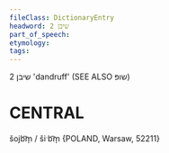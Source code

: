 ```yaml
---
fileClass: DictionaryEntry
headword: שיבן 2
part_of_speech: 
etymology: 
tags: 
---
```

שיבן 2
'dandruff'
(SEE ALSO שופּ)

CENTRAL
========

šojb͡m̩ / šiˑb͡m̩ {POLAND, Warsaw, 52211}